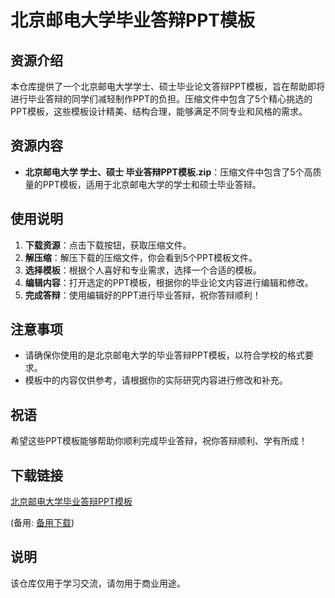 # 北京邮电大学毕业答辩PPT模板

## 资源介绍

本仓库提供了一个北京邮电大学学士、硕士毕业论文答辩PPT模板，旨在帮助即将进行毕业答辩的同学们减轻制作PPT的负担。压缩文件中包含了5个精心挑选的PPT模板，这些模板设计精美、结构合理，能够满足不同专业和风格的需求。

## 资源内容

- **北京邮电大学  学士、硕士 毕业答辩PPT模板.zip**：压缩文件中包含了5个高质量的PPT模板，适用于北京邮电大学的学士和硕士毕业答辩。

## 使用说明

1. **下载资源**：点击下载按钮，获取压缩文件。
2. **解压缩**：解压下载的压缩文件，你会看到5个PPT模板文件。
3. **选择模板**：根据个人喜好和专业需求，选择一个合适的模板。
4. **编辑内容**：打开选定的PPT模板，根据你的毕业论文内容进行编辑和修改。
5. **完成答辩**：使用编辑好的PPT进行毕业答辩，祝你答辩顺利！

## 注意事项

- 请确保你使用的是北京邮电大学的毕业答辩PPT模板，以符合学校的格式要求。
- 模板中的内容仅供参考，请根据你的实际研究内容进行修改和补充。

## 祝语

希望这些PPT模板能够帮助你顺利完成毕业答辩，祝你答辩顺利、学有所成！

## 下载链接
[北京邮电大学毕业答辩PPT模板](https://pan.quark.cn/s/fab70dd94c81) 

(备用: [备用下载](https://pan.baidu.com/s/1sORP5iuonTQc_YJTJGbFZA?pwd=1234))

## 说明

该仓库仅用于学习交流，请勿用于商业用途。
